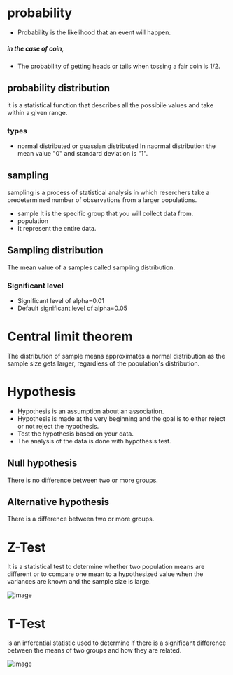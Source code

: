 # probability
- Probability is the likelihood that an event will happen.
##### in the case of coin,
- The probability of getting heads or tails when tossing a fair coin is 1/2.
## probability distribution
   it is a statistical function that describes all the possibile values and take within a given range.
### types
 - normal distributed or guassian distributed
    In naormal distribution the mean value "0" and standard deviation is "1".
## sampling
   sampling is a process of statistical analysis in which reserchers take a predetermined number of observations from a larger populations.
 - sample
   It is the specific group that you will collect data from.
 - population
 -  It represent the entire data.
## Sampling distribution
   The mean value of a samples called sampling distribution.
### Significant level
  - Significant level of alpha=0.01
  - Default significant level of alpha=0.05
# Central limit theorem
  The distribution of sample means approximates a normal distribution as the sample size gets larger, regardless of the population's distribution.
# Hypothesis
  - Hypothesis is an assumption about an association.
  - Hypothesis is made at the very beginning and the goal is to either reject or not reject the hypothesis.
  - Test the hypothesis based on your data.
  - The analysis of the data is done with hypothesis test.
## Null hypothesis
   There is no difference between two or more groups.
## Alternative hypothesis
   There is a difference between two or more groups.
# Z-Test
  It is a statistical test to determine whether two population means are different or to compare one mean to a hypothesized value when the variances are known and the sample size is large.
  
  ![image](https://github.com/user-attachments/assets/e6e1389b-af81-44ff-af87-aa838dd41694)
  
# T-Test
  is an inferential statistic used to determine if there is a significant difference between the means of two groups and how they are related.
  
  ![image](https://github.com/user-attachments/assets/b849c710-efb4-44c5-bc92-e5b460afc04b)



